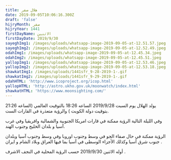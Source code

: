 ```yaml
---
title: هلال صفر
date: 2019-09-05T10:06:16.300Z
draft: 'false'
hijryMonth: صفر
hijryYear: 1441
firstDayName: الاثنين
firstDayDate: 2019/9/30
sayeghImg1: /images/uploads/whatsapp-image-2019-09-05-at-12.51.57.jpeg
sayeghImg2: /images/uploads/whatsapp-image-2019-09-05-at-12.52.49.jpeg
odahImg1: /images/uploads/whatsapp-image-2019-09-05-at-12.45.34.jpeg
odahImg2: /images/uploads/whatsapp-image-2019-09-05-at-12.45.51.jpeg
yallopImg1: /images/uploads/whatsapp-image-2019-09-05-at-12.53.46.jpeg
yallopImg2: /images/uploads/whatsapp-image-2019-09-05-at-12.53.18.jpeg
shawkatImg1: /images/uploads/1441sfr_9-28-2019-1-.gif
shawkatImg2: /images/uploads/1441sfr_9-29-2019-1-.gif
odahHTML: 'http://www.icoproject.org/icop.html'
yallopHTML: 'http://astro.ukho.gov.uk/moonwatch/index.html'
shawkatHTML: 'https://www.moonsighting.com/'
---
```

يولد الهلال يوم السبت 2019/9/28 الساعه 18:26 بالتوقيت العالمي (الساعه 21:26 بتوقيت دولة الكويت ) والرؤية متعذرة في القارات الست.

وفي الليلة التالية الرؤية ممكنة في قارات امريكا الجنوبية والشمالية وافريقيا وفي غرب آسيا و بلدان الخليج وجنوب الهند.

الرؤية ممكنة في حال صفاء الجو في وسط وجنوب اوروبا وفي وسط وجنوب آسيا وبلدان جنوب شرق آسيا وكذلك الأجزاء الوسطى في آسيا بما فيها العراق وبلاد الشام و ايران .

أوله الاثنين 2019/9/30 حسب الرؤية المحلية في النجف الاشرف .
